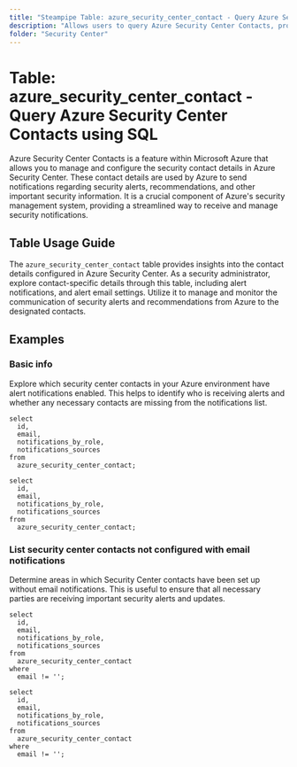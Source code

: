 ```yaml
---
title: "Steampipe Table: azure_security_center_contact - Query Azure Security Center Contacts using SQL"
description: "Allows users to query Azure Security Center Contacts, providing insights into contact details, alert notifications, and alert email settings."
folder: "Security Center"
---
```


# Table: azure_security_center_contact - Query Azure Security Center Contacts using SQL

Azure Security Center Contacts is a feature within Microsoft Azure that allows you to manage and configure the security contact details in Azure Security Center. These contact details are used by Azure to send notifications regarding security alerts, recommendations, and other important security information. It is a crucial component of Azure's security management system, providing a streamlined way to receive and manage security notifications.

## Table Usage Guide

The `azure_security_center_contact` table provides insights into the contact details configured in Azure Security Center. As a security administrator, explore contact-specific details through this table, including alert notifications, and alert email settings. Utilize it to manage and monitor the communication of security alerts and recommendations from Azure to the designated contacts.

## Examples

### Basic info
Explore which security center contacts in your Azure environment have alert notifications enabled. This helps to identify who is receiving alerts and whether any necessary contacts are missing from the notifications list.

```sql+postgres
select
  id,
  email,
  notifications_by_role,
  notifications_sources
from
  azure_security_center_contact;
```

```sql+sqlite
select
  id,
  email,
  notifications_by_role,
  notifications_sources
from
  azure_security_center_contact;
```

### List security center contacts not configured with email notifications
Determine areas in which Security Center contacts have been set up without email notifications. This is useful to ensure that all necessary parties are receiving important security alerts and updates.

```sql+postgres
select
  id,
  email,
  notifications_by_role,
  notifications_sources
from
  azure_security_center_contact
where
  email != '';
```

```sql+sqlite
select
  id,
  email,
  notifications_by_role,
  notifications_sources
from
  azure_security_center_contact
where
  email != '';
```